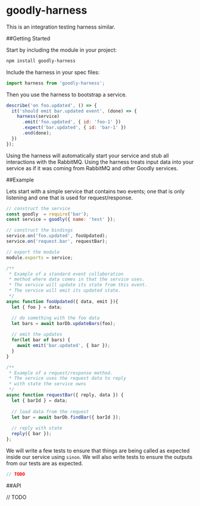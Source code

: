 # goodly-harness
This is an integration testing harness similar.

##Getting Started

Start by including the module in your project:

```bash
npm install goodly-harness
```

Include the harness in your spec files:

```javascript
import harness from 'goodly-harness';
```

Then you use the harness to bootstrap a service.

```javascript
describe('on foo.updated', () => {
  it('should emit bar.updated event', (done) => {
    harness(service)
      .emit('foo.updated', { id: 'foo-1' })
      .expect('bar.updated', { id: 'bar-1' })
      .end(done);
  })
});
```

Using the harness will automatically start your service and stub all interactions with the RabbitMQ. Using the harness treats input data into your service as if it was coming from RabbitMQ and other Goodly services.

##Example

Lets start with a simple service that contains two events; one that is only listening and one that is used for request/response.

```javascript
// construct the service
const goodly  = require('bar');
const service = goodly({ name: 'test' });

// construct the bindings
service.on('foo.updated', fooUpdated);
service.on('request.bar', requestBar);

// export the module
module.exports = service;

/**
 * Example of a standard event collaboration
 * method where data comes in that the service uses.
 * The service will update its state from this event. 
 * The service will emit its updated state.
 */
async function fooUpdated({ data, emit }){
  let { foo } = data;

  // do something with the foo data
  let bars = await barDb.updateBars(foo);
  
  // emit the updates
  for(let bar of bars) {
    await emit('bar.updated', { bar });
  }
}

/**
 * Example of a request/response method. 
 * The service uses the request data to reply
 * with state the service owns
 */
async function requestBar({ reply, data }) {
  let { barId } = data;
  
  // load data from the request
  let bar = await barDb.findBar({ barId });
  
  // reply with state
  reply({ bar });
};
```

We will write a few tests to ensure that things are being called as expected inside our service using `sinon`.  We will also write tests to ensure the outputs from our tests are as expected.

```javascript
// TODO
```


##API

// TODO
